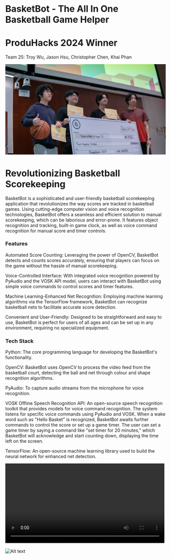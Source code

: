 # BasketBot - The All In One Basketball Game Helper

# ProduHacks 2024 Winner 

Team 25: Troy Wu, Jason Hsu, Christopher Chen, Khai Phan

![Alt text](https://github.com/04christopher/basketbot/blob/main/DSC07594.jpg)

# Revolutionizing Basketball Scorekeeping

BasketBot is a sophisticated and user-friendly basketball scorekeeping application that revolutionizes the way scores are tracked in basketball games. Using cutting-edge computer vision and voice recognition technologies, BasketBot offers a seamless and efficient solution to manual scorekeeping, which can be laborious and error-prone. It features object recognition and tracking, built-in game clock, as well as voice command recognition for manual score and timer controls.

### Features
Automated Score Counting: Leveraging the power of OpenCV, BasketBot detects and counts scores accurately, ensuring that players can focus on the game without the hassle of manual scorekeeping.

Voice-Controlled Interface: With integrated voice recognition powered by PyAudio and the VOSK API model, users can interact with BasketBot using simple voice commands to control scores and timer features.

Machine Learning-Enhanced Net Recognition: Employing machine learning algorithms via the TensorFlow framework, BasketBot can recognize basketball nets to facilitate accurate score detection.

Convenient and User-Friendly: Designed to be straightforward and easy to use, BasketBot is perfect for users of all ages and can be set up in any environment, requiring no specialized equipment.

### Tech Stack
Python: The core programming language for developing the BasketBot's functionality.

OpenCV: BasketBot uses OpenCV to process the video feed from the basketball court, detecting the ball and net through colour and shape recognition algorithms.

PyAudio: To capture audio streams from the microphone for voice recognition.

VOSK Offline Speech Recognition API: An open-source speech recognition toolkit that provides models for voice command recognition. The system listens for specific voice commands using PyAudio and VOSK. When a wake word such as "Hello Basket" is recognized, BasketBot awaits further commands to control the score or set up a game timer. The user can set a game timer by saying a command like "set timer for 20 minutes," which BasketBot will acknowledge and start counting down, displaying the time left on the screen.

TensorFlow: An open-source machine learning library used to build the neural network for enhanced net detection.

<video controls width="500">
    <source src="/path/to/video.mp4" type="video/mp4">
    Your browser does not support the video tag.
</video>

![Alt text](https://github.com/04christopher/team25/blob/main/demoshot.jpg)
